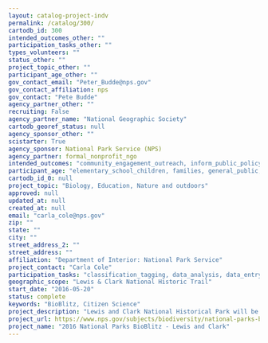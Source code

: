 ```yaml
---
layout: catalog-project-indv
permalink: /catalog/300/
cartodb_id: 300
intended_outcomes_other: ""
participation_tasks_other: ""
types_volunteers: ""
status_other: ""
project_topic_other: ""
participant_age_other: ""
gov_contact_email: "Peter_Budde@nps.gov"
gov_contact_affiliation: nps
gov_contact: "Pete Budde"
agency_partner_other: ""
recruiting: False
agency_partner_name: "National Geographic Society"
cartodb_georef_status: null
agency_sponsor_other: ""
scistarter: True
agency_sponsor: National Park Service (NPS)
agency_partner: formal_nonprofit_ngo
intended_outcomes: "community_engagement_outreach, inform_public_policy, io_education, operational_integration_use, research_advancement"
participant_age: "elementary_school_children, families, general_public, middle_school_children, targeted_group, teens"
cartodb_id_0: null
project_topic: "Biology, Education, Nature and outdoors"
approved: null
updated_at: null
created_at: null
email: "carla_cole@nps.gov"
zip: ""
state: ""
city: ""
street_address_2: ""
street_address: ""
affiliation: "Department of Interior: National Park Service"
project_contact: "Carla Cole"
participation_tasks: "classification_tagging, data_analysis, data_entry, finding_entities, identification, learning, observation, site_selection_description, specimen_sample_collection"
geographic_scope: "Lewis & Clark National Historic Trail"
start_date: "2016-05-20"
status: complete
keywords: "BioBlitz, Citizen Science"
project_description: "Lewis and Clark National Historical Park will be part of the 2016 BioBlitz showcase event in the Pacific Northwest exploring organisms in all taxonomic groups."
project_url: https://www.nps.gov/subjects/biodiversity/national-parks-bioblitz.htm
project_name: "2016 National Parks BioBlitz - Lewis and Clark"
---
```

